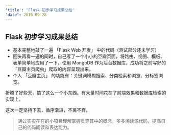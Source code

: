 ```yaml
---
'title': 'Flask 初步学习成果总结'
'date': 2016-09-28
---
```


## Flask 初步学习成果总结

- 基本完整地敲了一遍 「Flask Web 开发」 中的代码（测试部分还未学习）
- 回头再看一遍的同时，自己写了一个小小的豆瓣页面，将路由、视图、模板、表单简单地应用了一下，使用 MongoDB 作为后台数据库，成功将之前写好的「豆瓣主页爬虫」爬取的内容呈现出来。
- 个人 「豆瓣主页」 的功能有：关键词模糊搜索、分类检索和浏览、分标签浏览。

折腾了好些天，搞了这么一个小东西。有大量时间花在了前端效果和数据库检索的实现上。

这次一定坚持下去，循序渐进，不离不弃。

> 通过实实在在的小项目理解掌握贯穿其中的概念，多多阅读源代码，提高自己的代码阅读和表达能力。

